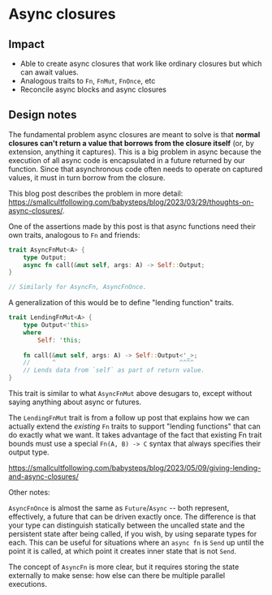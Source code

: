 # Async closures

## Impact

* Able to create async closures that work like ordinary closures but which can await values.
* Analogous traits to `Fn`, `FnMut`, `FnOnce`, etc
* Reconcile async blocks and async closures

## Design notes

The fundamental problem async closures are meant to solve is that **normal closures can't return a value that borrows from the closure itself** (or, by extension, anything it captures). This is a big problem in async because the execution of all async code is encapsulated in a future returned by our function. Since that asynchronous code often needs to operate on captured values, it must in turn borrow from the closure.

This blog post describes the problem in more detail: <https://smallcultfollowing.com/babysteps/blog/2023/03/29/thoughts-on-async-closures/>.

One of the assertions made by this post is that async functions need their own traits, analogous to `Fn` and friends:

```rust
trait AsyncFnMut<A> {
    type Output;
    async fn call(&mut self, args: A) -> Self::Output;
}

// Similarly for AsyncFn, AsyncFnOnce.
```

A generalization of this would be to define "lending function" traits.

```rust
trait LendingFnMut<A> {
    type Output<'this>
    where
        Self: 'this;
    
    fn call(&mut self, args: A) -> Self::Output<'_>;
    //      ^                                  ^^^^
    // Lends data from `self` as part of return value.
}
```

This trait is similar to what `AsyncFnMut` above desugars to, except without saying anything about async or futures.

The `LendingFnMut` trait is from a follow up post that explains how we can actually extend the *existing* `Fn` traits to support "lending functions" that can do exactly what we want. It takes advantage of the fact that existing Fn trait bounds must use a special `Fn(A, B) -> C` syntax that always specifies their output type.

<https://smallcultfollowing.com/babysteps/blog/2023/05/09/giving-lending-and-async-closures/>

Other notes:

`AsyncFnOnce` is almost the same as `Future`/`Async` -- both represent, effectively, a future that can be driven exactly once. The difference is that your type can distinguish statically between the uncalled state and the persistent state after being called, if you wish, by using separate types for each. This can be useful for situations where an `async fn` is `Send` up until the point it is called, at which point it creates inner state that is not `Send`.

The concept of `AsyncFn` is more clear, but it requires storing the state externally to make sense: how else can there be multiple parallel executions.
